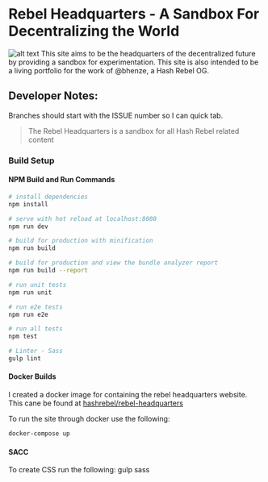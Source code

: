 
[twitter_banner]: https://drive.google.com/uc?export=download&id=19fLfd86Spxlt-kEM27vgTeG5Hu6plmI3 "Hash Rebel Banner"


# Rebel Headquarters - A Sandbox For Decentralizing the World
![alt text][twitter_banner]
This site aims to be the headquarters of the decentralized future by providing a sandbox for experimentation. This site is also intended to be a living portfolio for the work of @bhenze, a Hash Rebel OG.




## Developer Notes:
Branches should start with the ISSUE number so I can quick tab.


> The Rebel Headquarters is a sandbox for all Hash Rebel related content

### Build Setup

#### NPM Build and Run Commands
``` bash
# install dependencies
npm install

# serve with hot reload at localhost:8080
npm run dev

# build for production with minification
npm run build

# build for production and view the bundle analyzer report
npm run build --report

# run unit tests
npm run unit

# run e2e tests
npm run e2e

# run all tests
npm test

# Linter - Sass
gulp lint
```

#### Docker Builds
I created a docker image for containing the rebel headquarters website. This cane be found at [hashrebel/rebel-headquarters](https://hub.docker.com/r/hashrebel/rebel-headquarters/)

To run the site through docker use the following:
``` bash
docker-compose up
```


#### SACC
To create CSS run the following:
gulp sass
